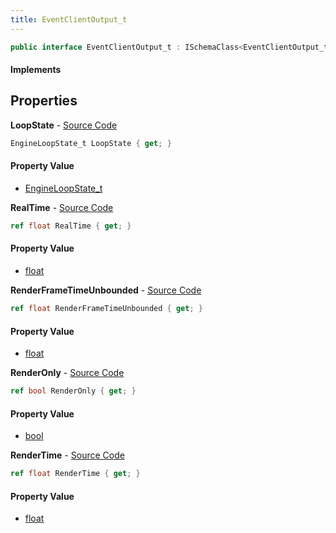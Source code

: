 ```yaml
---
title: EventClientOutput_t
---
```


```csharp
public interface EventClientOutput_t : ISchemaClass<EventClientOutput_t>, ISchemaField, ISchemaClass, INativeHandle
```

#### Implements

## Properties

**LoopState** - [Source Code](https://github.com/swiftly-solution/swiftlys2/blob/main/managed/src/SwiftlyS2.Generated/Schemas/Interfaces/EventClientOutput_t.cs#L16)

```csharp
EngineLoopState_t LoopState { get; }
```

#### Property Value

- [EngineLoopState_t](/docs/api/shared/schemadefinitions/engineloopstate_t)

**RealTime** - [Source Code](https://github.com/swiftly-solution/swiftlys2/blob/main/managed/src/SwiftlyS2.Generated/Schemas/Interfaces/EventClientOutput_t.cs#L20)

```csharp
ref float RealTime { get; }
```

#### Property Value

- [float](https://learn.microsoft.com/dotnet/api/system.single)

**RenderFrameTimeUnbounded** - [Source Code](https://github.com/swiftly-solution/swiftlys2/blob/main/managed/src/SwiftlyS2.Generated/Schemas/Interfaces/EventClientOutput_t.cs#L22)

```csharp
ref float RenderFrameTimeUnbounded { get; }
```

#### Property Value

- [float](https://learn.microsoft.com/dotnet/api/system.single)

**RenderOnly** - [Source Code](https://github.com/swiftly-solution/swiftlys2/blob/main/managed/src/SwiftlyS2.Generated/Schemas/Interfaces/EventClientOutput_t.cs#L24)

```csharp
ref bool RenderOnly { get; }
```

#### Property Value

- [bool](https://learn.microsoft.com/dotnet/api/system.boolean)

**RenderTime** - [Source Code](https://github.com/swiftly-solution/swiftlys2/blob/main/managed/src/SwiftlyS2.Generated/Schemas/Interfaces/EventClientOutput_t.cs#L18)

```csharp
ref float RenderTime { get; }
```

#### Property Value

- [float](https://learn.microsoft.com/dotnet/api/system.single)

